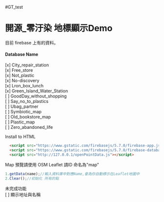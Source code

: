 #GT_test

<h1>開源_零汙染 地標顯示Demo</h1>
目前 firebase 上有的資料。<br>

<h4>Database Name</h4>
[x] City_repair_station<br>
[x] Free_store<br>
[x] Not_plastic<br>
[x] No-discovery<br>
[x] Lron_box_lunch<br>
[x] Green_Island_Water_Station<br>
[ ] GoodDay_without_shopping<br>
[ ] Say_no_to_plastics<br>
[ ] Ubag_partner<br>
[ ] Symbiotic_map<br>
[ ] Old_bookstore_map<br>
[ ] Plastic_map<br>
[ ] Zero_abandoned_life<br>

Install to HTML
```html
  <script src="https://www.gstatic.com/firebasejs/5.7.0/firebase-app.js"></script>
  <script src="https://www.gstatic.com/firebasejs/5.7.0/firebase-database.js"></script>
  <script src="http://127.0.0.1/openPointData.js"></script>
```
Map 預覽請使用 OSM Leaflet
請ID 命名為"map"


```javascript
1.getData(name);//輸入資料庫中對應Name,會為你自動標示在Leaflet地圖中
2.Clear();//初始化 所有的點
```

未完成功能<br>
[ ] 顯示地址與名稱<br>
